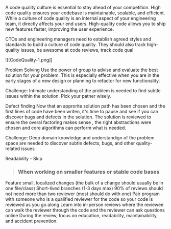 A code quality culture is essential to stay ahead of your competition. High code quality ensures your codebase is maintainable, scalable, and efficient. While a culture of code quality is an internal aspect of your engineering team, it directly affects your end users. High-quality code allows you to ship new features faster, improving the user experience.

CTOs and engineering managers need to establish agreed styles and standards to build a culture of code quality. They should also track high-quality issues, be awesome at code reviews, track code qual

![[CodeQuality-1.png]]

Problem Solving
Use the power of group to advise and evaluate the best solution for your problem. This is especially effective when you are in the early stages of a new design or planning to refactor for new functionality.

Challenge: Intimate understanding of the problem is needed to find subtle issues within the solution. Pick your patner wisely.


Defect finding
Now that an approrite solution path has been chosen and the first lines of code have been writen, it's time to pause and see if you can discover bugs and defects in the solution. The solution is reviewed to ensure the overal factoring makes sense , the right abstractions were chosen and core algorithms can perform what is needed.

Challenge: Deep domain knowledge and understandign of the problem space are needed to discover subtle defects, bugs, and other quality-related issues

Readability - Skip

>### When working on smaller features or stable code bases
Feature small, localized changes (the bulk of a change should usually be in one file/class)
Short-lived branches (1-3 days max)
90% of reviews should not need more than two reviewer (most should do with one)
Pair program with someone who is a qualified reviewer for the code so your code is reviewed as you go along
Learn into in-person reviews where the reviewee can walk the reviewer through the code and the reviewer can ask questions online
During the review, focus on education, readability, maintainability, and accident prevention.

